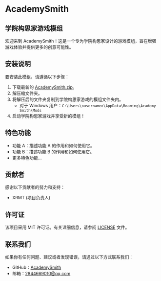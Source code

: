 

# AcademySmith

## 学院构思家游戏模组

欢迎来到 AcademySmith！这是一个专为学院构思家设计的游戏模组，旨在增强游戏体验并提供更多的创意可能性。

## 安装说明

要安装此模组，请遵循以下步骤：

1. 下载最新的 [AcademySmith.zip](https://raw.githubusercontent.com/XRMT01/AcademySmith/main/version/0.0.9/Academy%20Smith-0.0.9.dll)。
2. 解压缩文件夹。
3. 将解压后的文件夹复制到学院构思家游戏的模组文件夹内。
   - 对于 Windows 用户：`C:\Users\<username>\AppData\Roaming\Academy Smith\Mods`
4. 启动学院构思家游戏并享受新的模组！

## 特色功能

- 功能 A：描述功能 A 的作用和如何使用它。
- 功能 B：描述功能 B 的作用和如何使用它。
- 更多特色功能...

## 贡献者

感谢以下贡献者的努力和支持：

- XRMT (项目负责人)

## 许可证

该项目采用 MIT 许可证。有关详细信息，请参阅 [LICENSE](./.LICENSE) 文件。

## 联系我们

如果你有任何问题、建议或者发现错误，请通过以下方式联系我们：

- GitHub：[AcademySmith](https://github.com/XRMT01/AcademySmith)
- 邮箱：[2844669010@qq.com](mailto:2844669010@qq.com)
